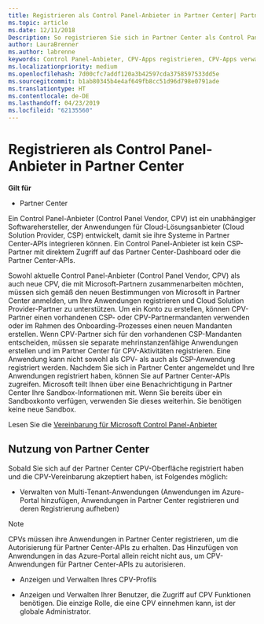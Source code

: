 ```yaml
---
title: Registrieren als Control Panel-Anbieter in Partner Center| Partner Center
ms.topic: article
ms.date: 12/11/2018
Description: So registrieren Sie sich in Partner Center als Control Panel-Anbieter
author: LauraBrenner
ms.author: labrenne
keywords: Control Panel-Anbieter, CPV-Apps registrieren, CPV-Apps verwalten
ms.localizationpriority: medium
ms.openlocfilehash: 7d00cfc7addf120a3b42597cda3758597533dd5e
ms.sourcegitcommit: b1ab80345b4e4af649fb8cc51d96d798e0791ade
ms.translationtype: HT
ms.contentlocale: de-DE
ms.lasthandoff: 04/23/2019
ms.locfileid: "62135560"
---
```

# <a name="enroll-in-partner-center-as-a-control-panel-vendor"></a>Registrieren als Control Panel-Anbieter in Partner Center

**Gilt für**

- Partner Center

Ein Control Panel-Anbieter (Control Panel Vendor, CPV) ist ein unabhängiger Softwarehersteller, der Anwendungen für Cloud-Lösungsanbieter (Cloud Solution Provider, CSP) entwickelt, damit sie ihre Systeme in Partner Center-APIs integrieren können. Ein Control Panel-Anbieter ist kein CSP-Partner mit direktem Zugriff auf das Partner Center-Dashboard oder die Partner Center-APIs.

Sowohl aktuelle Control Panel-Anbieter (Control Panel Vendor, CPV) als auch neue CPV, die mit Microsoft-Partnern zusammenarbeiten möchten, müssen sich gemäß den neuen Bestimmungen von Microsoft in Partner Center anmelden, um Ihre Anwendungen registrieren und Cloud Solution Provider-Partner zu unterstützen. Um ein Konto zu erstellen, können CPV-Partner einen vorhandenen CSP- oder CPV-Partnermandanten verwenden oder im Rahmen des Onboarding-Prozesses einen neuen Mandanten erstellen. Wenn CPV-Partner sich für den vorhandenen CSP-Mandanten entscheiden, müssen sie separate mehrinstanzenfähige Anwendungen erstellen und im Partner Center für CPV-Aktivitäten registrieren. Eine Anwendung kann nicht sowohl als CPV- als auch als CSP-Anwendung registriert werden. Nachdem Sie sich in Partner Center angemeldet und Ihre Anwendungen registriert haben, können Sie auf Partner Center-APIs zugreifen.  Microsoft teilt Ihnen über eine Benachrichtigung in Partner Center Ihre Sandbox-Informationen mit. Wenn Sie bereits über ein Sandboxkonto verfügen, verwenden Sie dieses weiterhin. Sie benötigen keine neue Sandbox.   

Lesen Sie die [Vereinbarung für Microsoft Control Panel-Anbieter](https://go.microsoft.com/fwlink/?linkid=2055198)


## <a name="working-in-partner-center"></a>Nutzung von Partner Center
Sobald Sie sich auf der Partner Center CPV-Oberfläche registriert haben und die CPV-Vereinbarung akzeptiert haben, ist Folgendes möglich:

- Verwalten von Multi-Tenant-Anwendungen (Anwendungen im Azure-Portal hinzufügen, Anwendungen in Partner Center registrieren und deren Registrierung aufheben)

>[!Note] 
>CPVs müssen ihre Anwendungen in Partner Center registrieren, um die Autorisierung für Partner Center-APIs zu erhalten. Das Hinzufügen von Anwendungen in das Azure-Portal allein reicht nicht aus, um CPV-Anwendungen für Partner Center-APIs zu autorisieren. 

- Anzeigen und Verwalten Ihres CPV-Profils 

- Anzeigen und Verwalten Ihrer Benutzer, die Zugriff auf CPV Funktionen benötigen. Die einzige Rolle, die eine CPV einnehmen kann, ist der globale Administrator.


